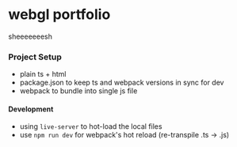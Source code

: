 # webgl portfolio

sheeeeeeesh

### Project Setup

- plain ts + html
- package.json to keep ts and webpack versions in sync for dev
- webpack to bundle into single js file

#### Development

- using `live-server` to hot-load the local files
- use `npm run dev` for webpack's hot reload (re-transpile .ts -> .js)
